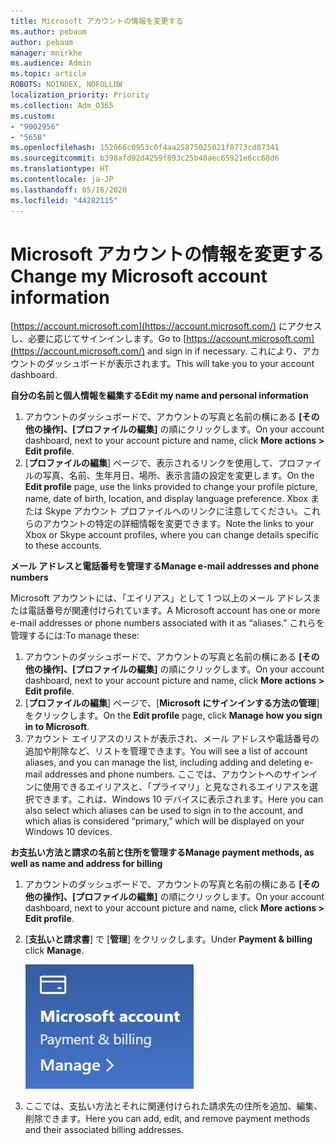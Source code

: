 ```yaml
---
title: Microsoft アカウントの情報を変更する
ms.author: pebaum
author: pebaum
manager: mnirkhe
ms.audience: Admin
ms.topic: article
ROBOTS: NOINDEX, NOFOLLOW
localization_priority: Priority
ms.collection: Adm_O365
ms.custom:
- "9002956"
- "5658"
ms.openlocfilehash: 152066c0953c0f4aa25875025021f8773cd87341
ms.sourcegitcommit: b398afd92d4259f893c25b48aec65921e6cc68d6
ms.translationtype: HT
ms.contentlocale: ja-JP
ms.lasthandoff: 05/16/2020
ms.locfileid: "44282115"
---
```

# <a name="change-my-microsoft-account-information"></a><span data-ttu-id="70bbf-102">Microsoft アカウントの情報を変更する</span><span class="sxs-lookup"><span data-stu-id="70bbf-102">Change my Microsoft account information</span></span>

<span data-ttu-id="70bbf-103">[https://account.microsoft.com](https://account.microsoft.com/) にアクセスし、必要に応じてサインインします。</span><span class="sxs-lookup"><span data-stu-id="70bbf-103">Go to [https://account.microsoft.com](https://account.microsoft.com/) and sign in if necessary.</span></span> <span data-ttu-id="70bbf-104">これにより、アカウントのダッシュボードが表示されます。</span><span class="sxs-lookup"><span data-stu-id="70bbf-104">This will take you to your account dashboard.</span></span>  

<span data-ttu-id="70bbf-105">**自分の名前と個人情報を編集する**</span><span class="sxs-lookup"><span data-stu-id="70bbf-105">**Edit my name and personal information**</span></span>

1. <span data-ttu-id="70bbf-106">アカウントのダッシュボードで、アカウントの写真と名前の横にある **[その他の操作]、[プロファイルの編集]** の順にクリックします。</span><span class="sxs-lookup"><span data-stu-id="70bbf-106">On your account dashboard, next to your account picture and name, click **More actions > Edit profile**.</span></span>
2. <span data-ttu-id="70bbf-107">[**プロファイルの編集**] ページで、表示されるリンクを使用して、プロファイルの写真、名前、生年月日、場所、表示言語の設定を変更します。</span><span class="sxs-lookup"><span data-stu-id="70bbf-107">On the **Edit profile** page, use the links provided to change your profile picture, name, date of birth, location, and display language preference.</span></span> <span data-ttu-id="70bbf-108">Xbox または Skype アカウント プロファイルへのリンクに注意してください。これらのアカウントの特定の詳細情報を変更できます。</span><span class="sxs-lookup"><span data-stu-id="70bbf-108">Note the links to your Xbox or Skype account profiles, where you can change details specific to these accounts.</span></span>

<span data-ttu-id="70bbf-109">**メール アドレスと電話番号を管理する**</span><span class="sxs-lookup"><span data-stu-id="70bbf-109">**Manage e-mail addresses and phone numbers**</span></span>

<span data-ttu-id="70bbf-110">Microsoft アカウントには、「エイリアス」として 1 つ以上のメール アドレスまたは電話番号が関連付けられています。</span><span class="sxs-lookup"><span data-stu-id="70bbf-110">A Microsoft account has one or more e-mail addresses or phone numbers associated with it as “aliases.”</span></span> <span data-ttu-id="70bbf-111">これらを管理するには:</span><span class="sxs-lookup"><span data-stu-id="70bbf-111">To manage these:</span></span>

1. <span data-ttu-id="70bbf-112">アカウントのダッシュボードで、アカウントの写真と名前の横にある **[その他の操作]、[プロファイルの編集]** の順にクリックします。</span><span class="sxs-lookup"><span data-stu-id="70bbf-112">On your account dashboard, next to your account picture and name, click **More actions > Edit profile**.</span></span>
2. <span data-ttu-id="70bbf-113">[**プロファイルの編集**] ページで、[**Microsoft にサインインする方法の管理**] をクリックします。</span><span class="sxs-lookup"><span data-stu-id="70bbf-113">On the **Edit profile** page, click **Manage how you sign in to Microsoft**.</span></span> 
3. <span data-ttu-id="70bbf-114">アカウント エイリアスのリストが表示され、メール アドレスや電話番号の追加や削除など、リストを管理できます。</span><span class="sxs-lookup"><span data-stu-id="70bbf-114">You will see a list of account aliases, and you can manage the list, including adding and deleting e-mail addresses and phone numbers.</span></span> <span data-ttu-id="70bbf-115">ここでは、アカウントへのサインインに使用できるエイリアスと、「プライマリ」と見なされるエイリアスを選択できます。これは、Windows 10 デバイスに表示されます。</span><span class="sxs-lookup"><span data-stu-id="70bbf-115">Here you can also select which aliases can be used to sign in to the account, and which alias is considered “primary,” which will be displayed on your Windows 10 devices.</span></span>

<span data-ttu-id="70bbf-116">**お支払い方法と請求の名前と住所を管理する**</span><span class="sxs-lookup"><span data-stu-id="70bbf-116">**Manage payment methods, as well as name and address for billing**</span></span> 

1. <span data-ttu-id="70bbf-117">アカウントのダッシュボードで、アカウントの写真と名前の横にある **[その他の操作]、[プロファイルの編集]** の順にクリックします。</span><span class="sxs-lookup"><span data-stu-id="70bbf-117">On your account dashboard, next to your account picture and name, click **More actions > Edit profile**.</span></span>
2. <span data-ttu-id="70bbf-118">[**支払いと請求書**] で [**管理**] をクリックします。</span><span class="sxs-lookup"><span data-stu-id="70bbf-118">Under **Payment & billing** click **Manage**.</span></span>

    ![支払いと請求を管理する](media/manage-account.png)

3. <span data-ttu-id="70bbf-120">ここでは、支払い方法とそれに関連付けられた請求先の住所を追加、編集、削除できます。</span><span class="sxs-lookup"><span data-stu-id="70bbf-120">Here you can add, edit, and remove payment methods and their associated billing addresses.</span></span> 
